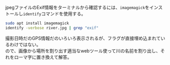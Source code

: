 jpegファイルのExif情報をターミナルから確認するには、``imagemagick``をインストールし``identify``コマンドを使用する。  

```bash
sudo apt install imagemagick
identify -verbose river.jpg | grep "exif"
```

撮影日時だのGPS情報だのいろいろ表示されるが、フラグが直接埋め込まれているわけではない。  
ので、画像から場所を割り出す適当なwebツール使って川の名前を割り出し、それをローマ字に置き換えて解答。  

